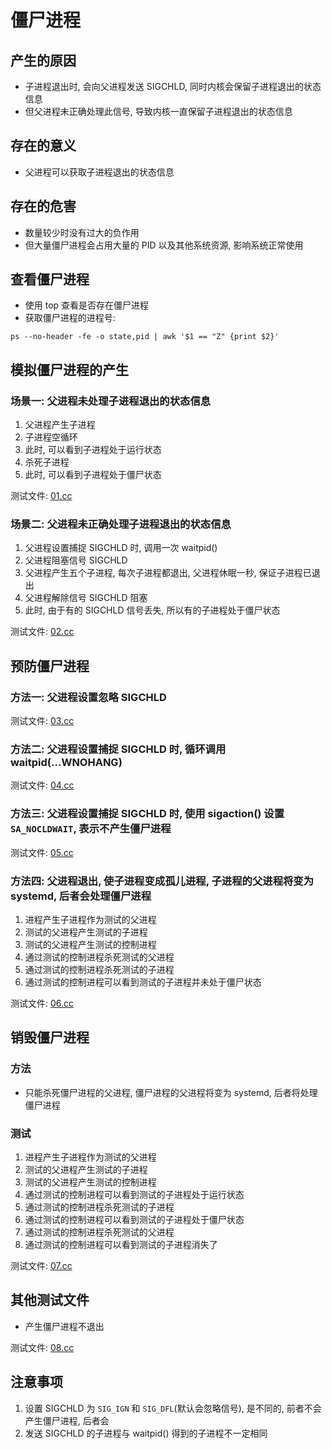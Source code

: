 
# 僵尸进程
## 产生的原因
* 子进程退出时, 会向父进程发送 SIGCHLD, 同时内核会保留子进程退出的状态信息
* 但父进程未正确处理此信号, 导致内核一直保留子进程退出的状态信息

## 存在的意义
* 父进程可以获取子进程退出的状态信息

## 存在的危害
* 数量较少时没有过大的负作用
* 但大量僵尸进程会占用大量的 PID 以及其他系统资源, 影响系统正常使用

## 查看僵尸进程
* 使用 top 查看是否存在僵尸进程
* 获取僵尸进程的进程号:

```
ps --no-header -fe -o state,pid | awk '$1 == "Z" {print $2}'
```

## 模拟僵尸进程的产生
### 场景一: 父进程未处理子进程退出的状态信息
1. 父进程产生子进程
2. 子进程空循环
3. 此时, 可以看到子进程处于运行状态
4. 杀死子进程
5. 此时, 可以看到子进程处于僵尸状态

测试文件: [01.cc][01]

### 场景二: 父进程未正确处理子进程退出的状态信息
1. 父进程设置捕捉 SIGCHLD 时, 调用一次 waitpid()
2. 父进程阻塞信号 SIGCHLD
3. 父进程产生五个子进程, 每次子进程都退出, 父进程休眠一秒, 保证子进程已退出
4. 父进程解除信号 SIGCHLD 阻塞
5. 此时, 由于有的 SIGCHLD 信号丢失, 所以有的子进程处于僵尸状态

测试文件: [02.cc][02]

## 预防僵尸进程
### 方法一: 父进程设置忽略 SIGCHLD

测试文件: [03.cc][03]

### 方法二: 父进程设置捕捉 SIGCHLD 时, 循环调用 waitpid(...WNOHANG)

测试文件: [04.cc][04]

### 方法三: 父进程设置捕捉 SIGCHLD 时, 使用 sigaction() 设置 `SA_NOCLDWAIT`, 表示不产生僵尸进程

测试文件: [05.cc][05]

### 方法四: 父进程退出, 使子进程变成孤儿进程, 子进程的父进程将变为 systemd, 后者会处理僵尸进程
1. 进程产生子进程作为测试的父进程
2. 测试的父进程产生测试的子进程
3. 测试的父进程产生测试的控制进程
4. 通过测试的控制进程杀死测试的父进程
5. 通过测试的控制进程杀死测试的子进程
6. 通过测试的控制进程可以看到测试的子进程并未处于僵尸状态

测试文件: [06.cc][06]

## 销毁僵尸进程
### 方法
* 只能杀死僵尸进程的父进程, 僵尸进程的父进程将变为 systemd, 后者将处理僵尸进程

### 测试
1. 进程产生子进程作为测试的父进程
2. 测试的父进程产生测试的子进程
3. 测试的父进程产生测试的控制进程
4. 通过测试的控制进程可以看到测试的子进程处于运行状态
5. 通过测试的控制进程杀死测试的子进程
6. 通过测试的控制进程可以看到测试的子进程处于僵尸状态
7. 通过测试的控制进程杀死测试的父进程
8. 通过测试的控制进程可以看到测试的子进程消失了

测试文件: [07.cc][07]

## 其他测试文件
* 产生僵尸进程不退出

测试文件: [08.cc][08]

## 注意事项
1. 设置 SIGCHLD 为 `SIG_IGN` 和 `SIG_DFL`(默认会忽略信号), 是不同的, 前者不会产生僵尸进程, 后者会
2. 发送 SIGCHLD 的子进程与 waitpid() 得到的子进程不一定相同

[01]: https://github.com/liuyunbin/note/tree/master/note/zombie/01.cc
[02]: https://github.com/liuyunbin/note/tree/master/note/zombie/02.cc
[03]: https://github.com/liuyunbin/note/tree/master/note/zombie/03.cc
[04]: https://github.com/liuyunbin/note/tree/master/note/zombie/04.cc
[05]: https://github.com/liuyunbin/note/tree/master/note/zombie/05.cc
[06]: https://github.com/liuyunbin/note/tree/master/note/zombie/06.cc
[07]: https://github.com/liuyunbin/note/tree/master/note/zombie/07.cc
[08]: https://github.com/liuyunbin/note/tree/master/note/zombie/08.cc

